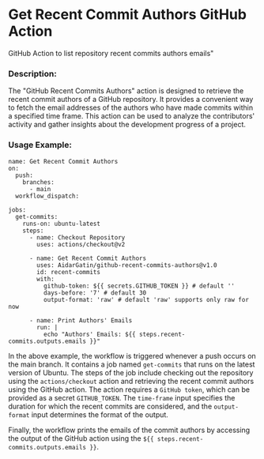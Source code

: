 # Get Recent Commit Authors GitHub Action
GitHub Action to list repository recent commits authors emails"
### Description:
The "GitHub Recent Commits Authors" action is designed to retrieve the recent commit authors of a GitHub repository. It provides a convenient way to fetch the email addresses of the authors who have made commits within a specified time frame. This action can be used to analyze the contributors' activity and gather insights about the development progress of a project.

### Usage Example:

```
name: Get Recent Commit Authors
on:
  push:
    branches:
      - main
  workflow_dispatch:

jobs:
  get-commits:
    runs-on: ubuntu-latest
    steps:
      - name: Checkout Repository
        uses: actions/checkout@v2

      - name: Get Recent Commit Authors
        uses: AidarGatin/github-recent-commits-authors@v1.0
        id: recent-commits
        with:
          github-token: ${{ secrets.GITHUB_TOKEN }} # default ''
          days-before: '7' # default 30
          output-format: 'raw' # default 'raw' supports only raw for now

      - name: Print Authors' Emails
        run: |
          echo "Authors' Emails: ${{ steps.recent-commits.outputs.emails }}"
```
In the above example, the workflow is triggered whenever a push occurs on the main branch. It contains a job named `get-commits` that runs on the latest version of Ubuntu. The steps of the job include checking out the repository using the `actions/checkout` action and retrieving the recent commit authors using the GitHub action.
The action requires a `GitHub token`, which can be provided as a secret `GITHUB_TOKEN`. The `time-frame` input specifies the duration for which the recent commits are considered, and the `output-format` input determines the format of the output.

Finally, the workflow prints the emails of the commit authors by accessing the output of the GitHub action using the `${{ steps.recent-commits.outputs.emails }}`.
